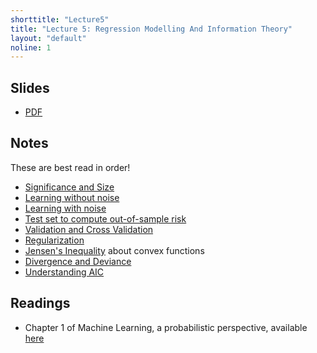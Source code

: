 ```yaml
---
shorttitle: "Lecture5"
title: "Lecture 5: Regression Modelling And Information Theory"
layout: "default"
noline: 1
---
```


## Slides

- [PDF](../slides/lecture5.pdf)

## Notes

These are best read in order!

- [Significance and Size](../wiki/doseplacebo.md)
- [Learning without noise](../wiki/noiseless_learning.md)
- [Learning with noise](../wiki/noisylearning.md)
- [Test set to compute out-of-sample risk](../wiki/testingtraining.md)
- [Validation and Cross Validation](../wiki/validation.md)
- [Regularization](../wiki/regularization.md)
- [Jensen's Inequality](../wiki/jensens.md) about convex functions
- [Divergence and Deviance](../wiki/Divergence.md)
- [Understanding AIC](../wiki/understandingaic.md)

## Readings

- Chapter 1 of Machine Learning, a probabilistic perspective, available [here](https://www.cs.ubc.ca/~murphyk/MLbook/pml-intro-22may12.pdf)
